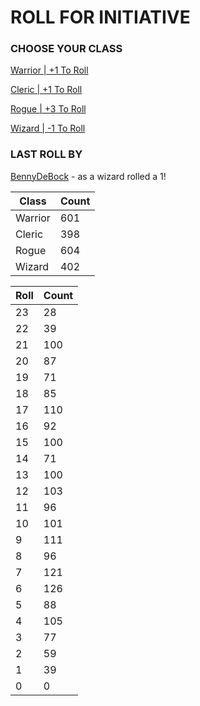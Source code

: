 # ROLL FOR INITIATIVE
### CHOOSE YOUR CLASS

[Warrior | +1 To Roll](https://github.com/benjaminsampica/benjaminsampica/issues/new?title=roll%7Cwarrior&body=Just+click+%27Submit+new+issue%27.)

[Cleric | +1 To Roll](https://github.com/benjaminsampica/benjaminsampica/issues/new?title=roll%7Ccleric&body=Just+click+%27Submit+new+issue%27.)

[Rogue | +3 To Roll](https://github.com/benjaminsampica/benjaminsampica/issues/new?title=roll%7Crogue&body=Just+click+%27Submit+new+issue%27.)

[Wizard | -1 To Roll](https://github.com/benjaminsampica/benjaminsampica/issues/new?title=roll%7Cwizard&body=Just+click+%27Submit+new+issue%27.)
### LAST ROLL BY
[BennyDeBock](https://www.github.com/BennyDeBock) - as a wizard rolled a 1!

|Class|Count|
|-|-|
|Warrior|601|
|Cleric|398|
|Rogue|604|
|Wizard|402|

|Roll|Count|
|-|-|
|23|28
|22|39
|21|100
|20|87
|19|71
|18|85
|17|110
|16|92
|15|100
|14|71
|13|100
|12|103
|11|96
|10|101
|9|111
|8|96
|7|121
|6|126
|5|88
|4|105
|3|77
|2|59
|1|39
|0|0
